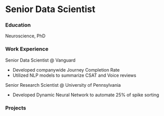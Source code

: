 # Senior Data Scientist

### Education
Neuroscience, PhD

### Work Experience
Senior Data Scientist @ Vanguard
- Developed companywide Journey Completion Rate
- Utilized NLP models to summarize CSAT and Voice reviews

Senior Research Scientist @ University of Pennsylvania
- Developed Dynamic Neural Network to automate 25% of spike sorting

### Projects
